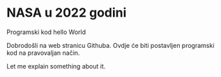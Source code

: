 # NASA u 2022 godini
Programski kod hello World

Dobrodošli na web stranicu Githuba. Ovdje će biti postavljen programski kod na pravovaljan način. 

Let me explain something about it. 
